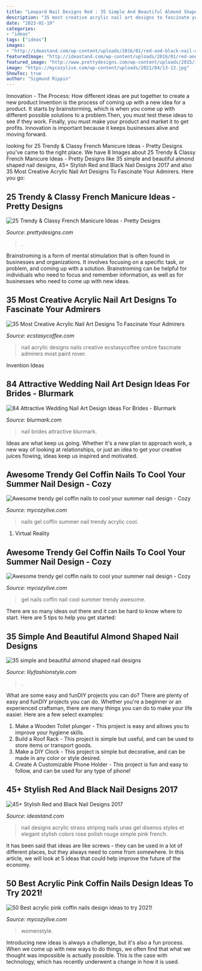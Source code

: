 ```yaml
---
title: "Leopard Nail Designs Red : 35 Simple And Beautiful Almond Shaped Nail Designs"
description: "35 most creative acrylic nail art designs to fascinate your admirers"
date: "2023-01-19"
categories:
- "ideas"
tags: ["ideas"]
images:
- "http://ideastand.com/wp-content/uploads/2016/01/red-and-black-nail-designs/38-red-black-nail-designs.jpg"
featuredImage: "http://ideastand.com/wp-content/uploads/2016/01/red-and-black-nail-designs/38-red-black-nail-designs.jpg"
featured_image: "http://www.prettydesigns.com/wp-content/uploads/2015/10/Flower-French-Manicure-Idea.jpg?is-pending-load=1"
image: "https://mycozylive.com/wp-content/uploads/2021/04/13-13.jpg"
ShowToc: true
author: "Sigmund Rippin"
---
```



Innovation - The Process: How different ideas are put together to create a new product
Invention is the process of coming up with a new idea for a product. It starts by brainstorming, which is when you come up with different possible solutions to a problem.Then, you must test these ideas to see if they work. Finally, you must make your product and market it to get profits. Innovation is important because it keeps businesses alive and moving forward.

	

		
looking for 25 Trendy &amp; Classy French Manicure Ideas - Pretty Designs you've came to the right place. We have 8 Images about 25 Trendy &amp; Classy French Manicure Ideas - Pretty Designs like 35 simple and beautiful almond shaped nail designs, 45+ Stylish Red and Black Nail Designs 2017 and also 35 Most Creative Acrylic Nail Art Designs To Fascinate Your Admirers. Here you go:
		
    
## 25 Trendy &amp; Classy French Manicure Ideas - Pretty Designs

<img loading=lazy src="http://www.prettydesigns.com/wp-content/uploads/2015/10/Flower-French-Manicure-Idea.jpg?is-pending-load=1" onerror="this.onerror=null;this.src='https://tse2.mm.bing.net/th?id=OIP.Dsh4IThx-dJnYLQmdFaooQHaLx&amp;pid=15.1';" alt="25 Trendy &amp; Classy French Manicure Ideas - Pretty Designs">

_Source: prettydesigns.com_

>. 

	

Brainstroming is a form of mental stimulation that is often found in businesses and organizations. It involves focusing on a specific task, or problem, and coming up with a solution. Brainstroming can be helpful for individuals who need to focus and remember information, as well as for businesses who need to come up with new ideas.

    
## 35 Most Creative Acrylic Nail Art Designs To Fascinate Your Admirers

<img loading=lazy src="https://i2.wp.com/www.ecstasycoffee.com/wp-content/uploads/2016/09/Acrylic-Nail-Design-@EcstasyCoffee-28.jpg" onerror="this.onerror=null;this.src='https://tse4.mm.bing.net/th?id=OIP.z_Cbwd1uDTrEYI2vuWnagQHaK1&amp;pid=15.1';" alt="35 Most Creative Acrylic Nail Art Designs To Fascinate Your Admirers">

_Source: ecstasycoffee.com_

>nail acrylic designs nails creative ecstasycoffee ombre fascinate admirers most paint rover. 

	

Invention Ideas

    
## 84 Attractive Wedding Nail Art Design Ideas For Brides - Blurmark

<img loading=lazy src="https://www.blurmark.com/wp-content/uploads/2017/01/Wedding-Nail_Art-Design-9.jpg" onerror="this.onerror=null;this.src='https://tse4.mm.bing.net/th?id=OIP.l6do0SSCQk1GIzPbKXywjQHaF-&amp;pid=15.1';" alt="84 Attractive Wedding Nail Art Design Ideas For Brides - Blurmark">

_Source: blurmark.com_

>nail brides attractive blurmark. 

	

Ideas are what keep us going. Whether it's a new plan to approach work, a new way of looking at relationships, or just an idea to get your creative juices flowing, ideas keep us inspired and motivated.

    
## Awesome Trendy Gel Coffin Nails To Cool Your Summer Nail Design - Cozy

<img loading=lazy src="https://mycozylive.com/wp-content/uploads/2020/08/22.jpg" onerror="this.onerror=null;this.src='https://tse2.mm.bing.net/th?id=OIP.SKOLvcDYDxAOIm-phXS8VgHaKO&amp;pid=15.1';" alt="Awesome trendy gel coffin nails to cool your summer nail design - Cozy">

_Source: mycozylive.com_

>nails gel coffin summer nail trendy acrylic cool. 

	

1. Virtual Reality 

    
## Awesome Trendy Gel Coffin Nails To Cool Your Summer Nail Design - Cozy

<img loading=lazy src="https://mycozylive.com/wp-content/uploads/2020/08/gel-coffin-14.jpg" onerror="this.onerror=null;this.src='https://tse3.mm.bing.net/th?id=OIP.iw8CE_I7VjqgNDKOqbgUUAHaJd&amp;pid=15.1';" alt="Awesome trendy gel coffin nails to cool your summer nail design - Cozy">

_Source: mycozylive.com_

>gel nails coffin nail cool summer trendy awesome. 

	

There are so many ideas out there and it can be hard to know where to start. Here are 5 tips to help you get started: 

    
## 35 Simple And Beautiful Almond Shaped Nail Designs

<img loading=lazy src="https://lilyfashionstyle.com/wp-content/uploads/2021/04/13-9-683x1024.jpg" onerror="this.onerror=null;this.src='https://tse2.mm.bing.net/th?id=OIP.z-2fc6HFgyevhP-wNHXSpwHaLG&amp;pid=15.1';" alt="35 simple and beautiful almond shaped nail designs">

_Source: lilyfashionstyle.com_

>. 

	

What are some easy and funDIY projects you can do?
There are plenty of easy and funDIY projects you can do. Whether you're a beginner or an experienced craftsman, there are many things you can do to make your life easier. Here are a few select examples: 
1. Make a Wooden Toilet plunger - This project is easy and allows you to improve your hygiene skills. 
2. Build a Roof Rack - This project is simple but useful, and can be used to store items or transport goods. 
3. Make a DIY Clock - This project is simple but decorative, and can be made in any color or style desired. 
4. Create A Customizable Phone Holder - This project is fun and easy to follow, and can be used for any type of phone!

    
## 45+ Stylish Red And Black Nail Designs 2017

<img loading=lazy src="http://ideastand.com/wp-content/uploads/2016/01/red-and-black-nail-designs/38-red-black-nail-designs.jpg" onerror="this.onerror=null;this.src='https://tse4.mm.bing.net/th?id=OIP.6WY-h75evYMHRraFlL4CEwHaLH&amp;pid=15.1';" alt="45+ Stylish Red and Black Nail Designs 2017">

_Source: ideastand.com_

>nail designs acrylic strass striping nails unas gel disenos styles et elegant stylish colors rose polish rouge simple pink french. 

	

It has been said that ideas are like screws - they can be used in a lot of different places, but they always need to come from somewhere. In this article, we will look at 5 ideas that could help improve the future of the economy.

    
## 50 Best Acrylic Pink Coffin Nails Design Ideas To Try 2021!

<img loading=lazy src="https://mycozylive.com/wp-content/uploads/2021/04/13-13.jpg" onerror="this.onerror=null;this.src='https://tse4.mm.bing.net/th?id=OIP.fjOjzcZzsre12yC-k1AGRwHaLH&amp;pid=15.1';" alt="50 Best acrylic pink coffin nails design ideas to try 2021!">

_Source: mycozylive.com_

>womenstyle. 

	

Introducing new ideas is always a challenge, but it's also a fun process. When we come up with new ways to do things, we often find that what we thought was impossible is actually possible. This is the case with technology, which has recently underwent a change in how it is used. 

